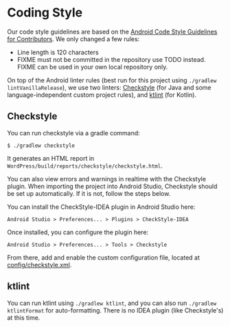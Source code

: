 # Coding Style

Our code style guidelines are based on the [Android Code Style Guidelines for Contributors](https://source.android.com/source/code-style.html). We only changed a few rules:

* Line length is 120 characters
* FIXME must not be committed in the repository use TODO instead. FIXME can be used in your own local repository only.

On top of the Android linter rules (best run for this project using `./gradlew lintVanillaRelease`), we use two linters: [Checkstyle](http://checkstyle.sourceforge.net/) (for Java and some language-independent custom project rules), and [ktlint](https://github.com/pinterest/ktlint) (for Kotlin).

## Checkstyle

You can run checkstyle via a gradle command:

```
$ ./gradlew checkstyle
```

It generates an HTML report in `WordPress/build/reports/checkstyle/checkstyle.html`.

You can also view errors and warnings in realtime with the Checkstyle plugin.  When importing the project into Android Studio, Checkstyle should be set up automatically.  If it is not, follow the steps below.

You can install the CheckStyle-IDEA plugin in Android Studio here:

`Android Studio > Preferences... > Plugins > CheckStyle-IDEA`

Once installed, you can configure the plugin here:

`Android Studio > Preferences... > Tools > Checkstyle`

From there, add and enable the custom configuration file, located at [config/checkstyle.xml](https://github.com/wordpress-mobile/WordPress-Android/blob/develop/config/checkstyle.xml).

## ktlint

You can run ktlint using `./gradlew ktlint`, and you can also run `./gradlew ktlintFormat` for auto-formatting. There is no IDEA plugin (like Checkstyle's) at this time.
